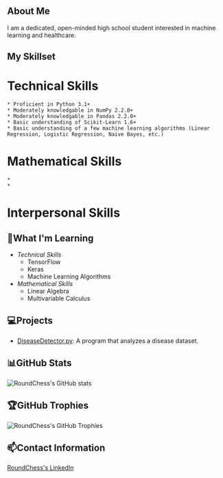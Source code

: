 ## About Me
I am a dedicated, open-minded high school student interested in machine learning and healthcare.
  
## My Skillset
  # Technical Skills
    * Proficient in Python 3.1+
    * Moderately knowledgable in NumPy 2.2.0+
    * Moderately knowledgable in Pandas 2.2.0+
    * Basic understanding of Scikit-Learn 1.6+
    * Basic understanding of a few machine learning algorithms (Linear Regression, Logistic Regression, Naive Bayes, etc.)
  # Mathematical Skills
    *  
    * 
  # Interpersonal Skills

## 🌱What I'm Learning
  - _Technical Skills_
    * TensorFlow
    * Keras
    * Machine Learning Algorithms
  - _Mathematical Skills_ 
    * Linear Algebra
    * Multivariable Calculus

## 💻Projects
  - [DiseaseDetector.py](https://github.com/RoundChess/Portfolio/blob/main/DiseaseDetector.py): A program that analyzes a disease dataset.

## 📊GitHub Stats 
![RoundChess's GitHub stats](https://github-readme-stats.vercel.app/api?username=RoundChess&show_icons=true&theme=radical)

## 🏆GitHub Trophies
![RoundChess's GitHub Trophies](https://github-profile-trophy.vercel.app/?username=RoundChess&theme=radical)

## 📫Contact Information
[RoundChess's LinkedIn](https://www.linkedin.com/in/vetri-raj)

